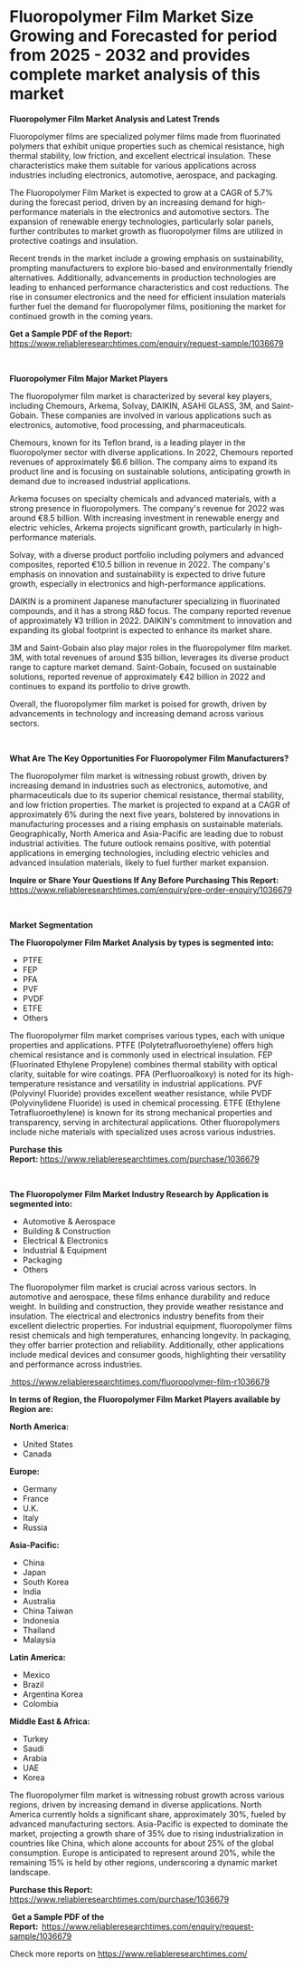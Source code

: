 <p><h1>Fluoropolymer Film Market Size Growing and Forecasted for period from 2025 - 2032 and provides complete market analysis of this market</h1></p><p><strong>Fluoropolymer Film Market Analysis and Latest Trends</strong></p>
<p><p>Fluoropolymer films are specialized polymer films made from fluorinated polymers that exhibit unique properties such as chemical resistance, high thermal stability, low friction, and excellent electrical insulation. These characteristics make them suitable for various applications across industries including electronics, automotive, aerospace, and packaging.</p><p>The Fluoropolymer Film Market is expected to grow at a CAGR of 5.7% during the forecast period, driven by an increasing demand for high-performance materials in the electronics and automotive sectors. The expansion of renewable energy technologies, particularly solar panels, further contributes to market growth as fluoropolymer films are utilized in protective coatings and insulation.</p><p>Recent trends in the market include a growing emphasis on sustainability, prompting manufacturers to explore bio-based and environmentally friendly alternatives. Additionally, advancements in production technologies are leading to enhanced performance characteristics and cost reductions. The rise in consumer electronics and the need for efficient insulation materials further fuel the demand for fluoropolymer films, positioning the market for continued growth in the coming years.</p></p>
<p><strong>Get a Sample PDF of the Report:&nbsp;</strong> <a href="https://www.reliableresearchtimes.com/enquiry/request-sample/1036679?utm_campaign=2006&utm_medium=2&utm_source=Github&utm_content=ia&utm_term=31032025&utm_id=fluoropolymer-film">https://www.reliableresearchtimes.com/enquiry/request-sample/1036679</a></p>
<p>&nbsp;</p>
<p><strong>Fluoropolymer Film Major Market Players</strong></p>
<p><p>The fluoropolymer film market is characterized by several key players, including Chemours, Arkema, Solvay, DAIKIN, ASAHI GLASS, 3M, and Saint-Gobain. These companies are involved in various applications such as electronics, automotive, food processing, and pharmaceuticals.</p><p>Chemours, known for its Teflon brand, is a leading player in the fluoropolymer sector with diverse applications. In 2022, Chemours reported revenues of approximately $6.6 billion. The company aims to expand its product line and is focusing on sustainable solutions, anticipating growth in demand due to increased industrial applications.</p><p>Arkema focuses on specialty chemicals and advanced materials, with a strong presence in fluoropolymers. The company's revenue for 2022 was around €8.5 billion. With increasing investment in renewable energy and electric vehicles, Arkema projects significant growth, particularly in high-performance materials.</p><p>Solvay, with a diverse product portfolio including polymers and advanced composites, reported €10.5 billion in revenue in 2022. The company's emphasis on innovation and sustainability is expected to drive future growth, especially in electronics and high-performance applications.</p><p>DAIKIN is a prominent Japanese manufacturer specializing in fluorinated compounds, and it has a strong R&D focus. The company reported revenue of approximately ¥3 trillion in 2022. DAIKIN's commitment to innovation and expanding its global footprint is expected to enhance its market share.</p><p>3M and Saint-Gobain also play major roles in the fluoropolymer film market. 3M, with total revenues of around $35 billion, leverages its diverse product range to capture market demand. Saint-Gobain, focused on sustainable solutions, reported revenue of approximately €42 billion in 2022 and continues to expand its portfolio to drive growth.</p><p>Overall, the fluoropolymer film market is poised for growth, driven by advancements in technology and increasing demand across various sectors.</p></p>
<p>&nbsp;</p>
<p><strong>What Are The Key Opportunities For Fluoropolymer Film Manufacturers?</strong></p>
<p><p>The fluoropolymer film market is witnessing robust growth, driven by increasing demand in industries such as electronics, automotive, and pharmaceuticals due to its superior chemical resistance, thermal stability, and low friction properties. The market is projected to expand at a CAGR of approximately 6% during the next five years, bolstered by innovations in manufacturing processes and a rising emphasis on sustainable materials. Geographically, North America and Asia-Pacific are leading due to robust industrial activities. The future outlook remains positive, with potential applications in emerging technologies, including electric vehicles and advanced insulation materials, likely to fuel further market expansion.</p></p>
<p><strong>Inquire or Share Your Questions If Any Before Purchasing This Report:</strong> <a href="https://www.reliableresearchtimes.com/enquiry/pre-order-enquiry/1036679?utm_campaign=2006&utm_medium=2&utm_source=Github&utm_content=ia&utm_term=31032025&utm_id=fluoropolymer-film">https://www.reliableresearchtimes.com/enquiry/pre-order-enquiry/1036679</a></p>
<p>&nbsp;</p>
<p><strong>Market Segmentation</strong></p>
<p><strong>The Fluoropolymer Film Market Analysis by types is segmented into:</strong></p>
<p><ul><li>PTFE</li><li>FEP</li><li>PFA</li><li>PVF</li><li>PVDF</li><li>ETFE</li><li>Others</li></ul></p>
<p><p>The fluoropolymer film market comprises various types, each with unique properties and applications. PTFE (Polytetrafluoroethylene) offers high chemical resistance and is commonly used in electrical insulation. FEP (Fluorinated Ethylene Propylene) combines thermal stability with optical clarity, suitable for wire coatings. PFA (Perfluoroalkoxy) is noted for its high-temperature resistance and versatility in industrial applications. PVF (Polyvinyl Fluoride) provides excellent weather resistance, while PVDF (Polyvinylidene Fluoride) is used in chemical processing. ETFE (Ethylene Tetrafluoroethylene) is known for its strong mechanical properties and transparency, serving in architectural applications. Other fluoropolymers include niche materials with specialized uses across various industries.</p></p>
<p><strong>Purchase this Report:&nbsp;</strong><a href="https://www.reliableresearchtimes.com/purchase/1036679?utm_campaign=2006&utm_medium=2&utm_source=Github&utm_content=ia&utm_term=31032025&utm_id=fluoropolymer-film">https://www.reliableresearchtimes.com/purchase/1036679</a></p>
<p>&nbsp;</p>
<p><strong>The Fluoropolymer Film Market Industry Research by Application is segmented into:</strong></p>
<p><ul><li>Automotive & Aerospace</li><li>Building & Construction</li><li>Electrical & Electronics</li><li>Industrial & Equipment</li><li>Packaging</li><li>Others</li></ul></p>
<p><p>The fluoropolymer film market is crucial across various sectors. In automotive and aerospace, these films enhance durability and reduce weight. In building and construction, they provide weather resistance and insulation. The electrical and electronics industry benefits from their excellent dielectric properties. For industrial equipment, fluoropolymer films resist chemicals and high temperatures, enhancing longevity. In packaging, they offer barrier protection and reliability. Additionally, other applications include medical devices and consumer goods, highlighting their versatility and performance across industries.</p></p>
<p><a href="https://www.reliableresearchtimes.com/fluoropolymer-film-r1036679?utm_campaign=2006&utm_medium=2&utm_source=Github&utm_content=ia&utm_term=31032025&utm_id=fluoropolymer-film">&nbsp;https://www.reliableresearchtimes.com/fluoropolymer-film-r1036679</a></p>
<p><strong>In terms of Region, the Fluoropolymer Film Market Players available by Region are:</strong></p>
<p>
    <p> <strong> North America: </strong>
        <ul>
            <li>United States</li>
            <li>Canada</li>
        </ul>
        </p> 
    <p> <strong> Europe: </strong>
        <ul>
            <li>Germany</li>
            <li>France</li>
            <li>U.K.</li>
            <li>Italy</li>
            <li>Russia</li>
        </ul>
        </p> 
    <p> <strong> Asia-Pacific: </strong>
        <ul>
            <li>China</li>
            <li>Japan</li>
            <li>South Korea</li>
            <li>India</li>
            <li>Australia</li>
            <li>China Taiwan</li>
            <li>Indonesia</li>
            <li>Thailand</li>
            <li>Malaysia</li>
        </ul>
        </p> 
    <p> <strong> Latin America: </strong>
        <ul>
            <li>Mexico</li>
            <li>Brazil</li>
            <li>Argentina Korea</li>
            <li>Colombia</li>
        </ul>
        </p> 
    <p> <strong> Middle East & Africa: </strong>
        <ul>
            <li>Turkey</li>
            <li>Saudi</li>
            <li>Arabia</li>
            <li>UAE</li>
            <li>Korea</li>
        </ul>
    </p>
    </p>
<p><p>The fluoropolymer film market is witnessing robust growth across various regions, driven by increasing demand in diverse applications. North America currently holds a significant share, approximately 30%, fueled by advanced manufacturing sectors. Asia-Pacific is expected to dominate the market, projecting a growth share of 35% due to rising industrialization in countries like China, which alone accounts for about 25% of the global consumption. Europe is anticipated to represent around 20%, while the remaining 15% is held by other regions, underscoring a dynamic market landscape.</p></p>
<p><strong>Purchase this Report: </strong><a href="https://www.reliableresearchtimes.com/purchase/1036679?utm_campaign=2006&utm_medium=2&utm_source=Github&utm_content=ia&utm_term=31032025&utm_id=fluoropolymer-film">https://www.reliableresearchtimes.com/purchase/1036679</a></p>
<p>&nbsp;<strong>Get a Sample PDF of the Report:&nbsp;&nbsp;</strong><a href="https://www.reliableresearchtimes.com/enquiry/request-sample/1036679?utm_campaign=2006&utm_medium=2&utm_source=Github&utm_content=ia&utm_term=31032025&utm_id=fluoropolymer-film">https://www.reliableresearchtimes.com/enquiry/request-sample/1036679</a></p>
<p><strong></strong></p>
<p>Check more reports on <a href="https://www.reliableresearchtimes.com/?utm_campaign=2006&utm_medium=2&utm_source=Github&utm_content=ia&utm_term=31032025&utm_id=fluoropolymer-film">https://www.reliableresearchtimes.com/</a></p>